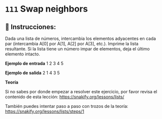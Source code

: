  # `111` Swap neighbors

## 📝 Instrucciones:

Dada una lista de números, intercambia los elementos adyacentes en cada par (intercambia A[0] por A[1], A[2] por A[3], etc.). Imprime la lista resultante. Si la lista tiene un número impar de elementos, deja el último elemento intacto.

**Ejemplo de entrada**
1 2 3 4 5

**Ejemplo de salida**
2 1 4 3 5

**Teoría**

Si no sabes por donde empezar a resolver este ejercicio, por favor revisa el contenido de esta lección:
https://snakify.org/lessons/lists/

También puedes intentar paso a paso con trozos de la teoría:
https://snakify.org/lessons/lists/steps/1